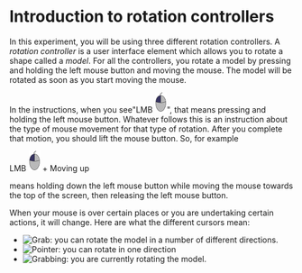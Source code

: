 # Introduction to rotation controllers

In this experiment, you will be using three different rotation controllers. A _rotation controller_ is a user interface element which allows you to rotate a shape called a _model_. For all the controllers, you rotate a model by pressing and holding the left mouse button and moving the mouse. The model will be rotated as soon as you start moving the mouse.

In the instructions, when you see"<span class="instruction">LMB ![Left Mouse Button](images/LMB_click.png)</span>", that means pressing and holding the left mouse button. Whatever follows this is an instruction about the type of mouse movement for that type of rotation. After you complete that motion, you should lift the mouse button. So, for example

<span class="instruction">LMB ![Left Mouse Button](images/LMB_click.png) + Moving up </span>

means holding down the left mouse button while moving the mouse towards the top of the screen, then releasing the left mouse button.

When your mouse is over certain places or you are undertaking certain actions, it will change. Here are what the different cursors mean:

- ![Grab](https://developer.mozilla.org/@api/deki/files/3440/=grab.gif): you can rotate the model in a number of different directions.
- ![Pointer](https://developer.mozilla.org/@api/deki/files/3449/=pointer.gif): you can rotate in one direction
- ![Grabbing](https://developer.mozilla.org/@api/deki/files/3441/=grabbing.gif): you are currently rotating the model. 
